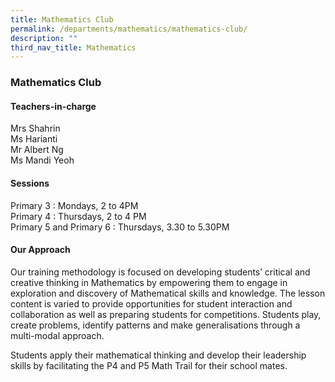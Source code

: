 ```yaml
---
title: Mathematics Club
permalink: /departments/mathematics/mathematics-club/
description: ""
third_nav_title: Mathematics
---
```

### **Mathematics Club**

#### **Teachers-in-charge**
Mrs Shahrin <br>
Ms Harianti<br>
Mr Albert Ng<br>
Ms Mandi Yeoh

#### **Sessions**
Primary 3 : Mondays, 2 to 4PM<br>
Primary 4 : Thursdays, 2 to 4 PM<br>
Primary 5 and Primary 6 : Thursdays, 3.30 to 5.30PM

#### **Our Approach**
Our training methodology is focused on developing students’ critical and creative thinking in Mathematics by empowering them to engage in exploration and discovery of Mathematical skills and knowledge. The lesson content is varied to provide opportunities for student interaction and collaboration as well as preparing students for competitions. Students play, create problems, identify patterns and make generalisations through a multi-modal approach.

Students apply their mathematical thinking and develop their leadership skills by facilitating the P4 and P5 Math Trail for their school mates.
